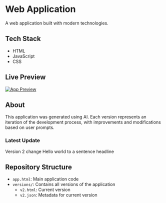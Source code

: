 # Web Application

A web application built with modern technologies.

## Tech Stack
- HTML
- JavaScript
- CSS

## Live Preview
[![App Preview](https://webapps.store/api/screenshot?url=https://webapps.store/p/232&maxage=1)](https://webapps.store/p/232)

## About
This application was generated using AI. Each version represents an iteration of the development process, with improvements and modifications based on user prompts.

### Latest Update
Version 2
change Hello world to a sentence headline

## Repository Structure
- `app.html`: Main application code
- `versions/`: Contains all versions of the application
  - `v2.html`: Current version
  - `v2.json`: Metadata for current version
